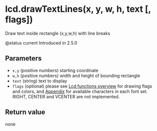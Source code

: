 # lcd.drawTextLines(x, y, w, h, text \[, flags])

Draw text inside rectangle (x,y,w,h) with line breaks

@status current Introduced in 2.5.0

## Parameters

* `x,y` (positive numbers) starting coordinate
* `w,h` (positive numbers) width and height of bounding rectangle
* `text` (string) text to display
* `flags` (optional) please see [Lcd functions overview](https://app.gitbook.com/s/-MfaayEzpdu0ABuVlosG-2579488400/part\_iii\_-\_opentx\_lua\_api\_reference/lcd-functions-less-than-greater-than-luadoc-begin-lcd/lcd\_functions-overview.html) for drawing flags and colors, and [Appendix](https://app.gitbook.com/s/-MfaayEzpdu0ABuVlosG-2579488400/part\_vii\_-\_appendix/fonts.md) for available characters in each font set. RIGHT, CENTER and VCENTER are not implemented.

## Return value

none
